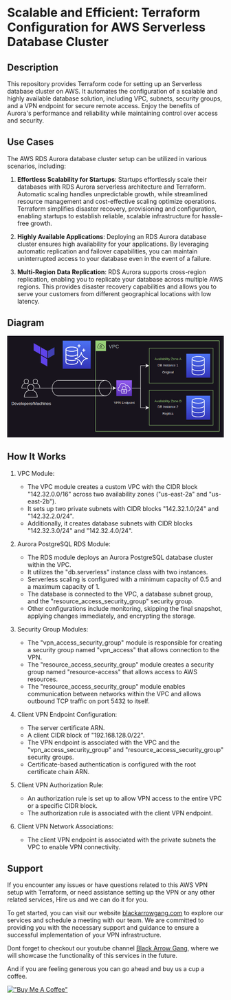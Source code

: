 <!-- 
---
type: "post"
title: "Scalable and Efficient: Terraform Configuration for AWS Serverless Database Cluster"
topic: "Provisioning"
date: "2023-06-26T15:30:00-07:00"
author: "Fernando Reyes"
time: "2 min read"
description: "Learn how to set up a scalable and secure serverless database cluster on AWS using Terraform. Automate the configuration process and enjoy the benefits of Aurora's performance and reliability while maintaining control over access and security."
url: "/services/aws-rds-cluster"
---
-->

# **Scalable and Efficient: Terraform Configuration for AWS Serverless Database Cluster**

## **Description**
This repository provides Terraform code for setting up an Serverless database cluster on AWS. It automates the configuration of a scalable and highly available database solution, including VPC, subnets, security groups, and a VPN endpoint for secure remote access. Enjoy the benefits of Aurora's performance and reliability while maintaining control over access and security.

## **Use Cases**
The AWS RDS Aurora database cluster setup can be utilized in various scenarios, including:

1.  **Effortless Scalability for Startups**: Startups effortlessly scale their databases with RDS Aurora serverless architecture and Terraform. Automatic scaling handles unpredictable growth, while streamlined resource management and cost-effective scaling optimize operations. Terraform simplifies disaster recovery, provisioning and configuration, enabling startups to establish reliable, scalable infrastructure for hassle-free growth.

2. **Highly Available Applications**: Deploying an RDS Aurora database cluster ensures high availability for your applications. By leveraging automatic replication and failover capabilities, you can maintain uninterrupted access to your database even in the event of a failure.

3. **Multi-Region Data Replication**: RDS Aurora supports cross-region replication, enabling you to replicate your database across multiple AWS regions. This provides disaster recovery capabilities and allows you to serve your customers from different geographical locations with low latency.

## **Diagram**
![RDS Cluster Diagram](https://raw.githubusercontent.com/BlackArrowGang/Arsenal/fe605097ab64a4dd36d090593ee8f42eb55f64bc/quiver/aws-rds-cluster/diagrams/aws-serverless-rds-cluster-diagram.png)

## **How It Works**

1. VPC Module:
    - The VPC module creates a custom VPC with the CIDR block "142.32.0.0/16" across two availability zones ("us-east-2a" and "us-east-2b").
    - It sets up two private subnets with CIDR blocks "142.32.1.0/24" and "142.32.2.0/24".
    - Additionally, it creates database subnets with CIDR blocks "142.32.3.0/24" and "142.32.4.0/24".

2. Aurora PostgreSQL RDS Module:

    - The RDS module deploys an Aurora PostgreSQL database cluster within the VPC.
    - It utilizes the "db.serverless" instance class with two instances.
    - Serverless scaling is configured with a minimum capacity of 0.5 and a maximum capacity of 1.
    - The database is connected to the VPC, a database subnet group, and the "resource_access_security_group" security group.
    - Other configurations include monitoring, skipping the final snapshot, applying changes immediately, and encrypting the storage.

3. Security Group Modules:

    - The "vpn_access_security_group" module is responsible for creating a security group named "vpn_access" that allows connection to the VPN.
    - The "resource_access_security_group" module creates a security group named "resource-access" that allows access to AWS resources.
    - The "resource_access_security_group" module enables communication between networks within the VPC and allows outbound TCP traffic on port 5432 to itself.

4. Client VPN Endpoint Configuration:

    - The server certificate ARN.
    - A client CIDR block of "192.168.128.0/22".
    - The VPN endpoint is associated with the VPC and the "vpn_access_security_group" and "resource_access_security_group" security groups.
    - Certificate-based authentication is configured with the root certificate chain ARN.

5. Client VPN Authorization Rule:
    - An authorization rule is set up to allow VPN access to the entire VPC or a specific CIDR block.
    - The authorization rule is associated with the client VPN endpoint.

6. Client VPN Network Associations:
    - The client VPN endpoint is associated with the private subnets the VPC to enable VPN connectivity.

## **Support**
If you encounter any issues or have questions related to this AWS VPN setup with Terraform, or need assistance setting up the VPN or any other related services, Hire us and we can do it for you. 

To get started, you can visit our website [blackarrowgang.com](https://blackarrowgang.com) to explore our services and schedule a meeting with our team. We are committed to providing you with the necessary support and guidance to ensure a successful implementation of your VPN infrastructure.

Dont forget to checkout our youtube channel [Black Arrow Gang](https://www.youtube.com/@blackarrowgang3373), where we will showcase the functionality of this services in the future. 

And if you are feeling generous you can go ahead and buy us a cup a coffee.

[!["Buy Me A Coffee"](https://www.buymeacoffee.com/assets/img/custom_images/orange_img.png)](https://blackarrowgang.com)
